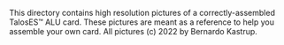 This directory contains high resolution pictures of a correctly-assembled TalosES™ ALU card. These pictures are meant as a reference to help you assemble your own card. All pictures (c) 2022 by Bernardo Kastrup.
